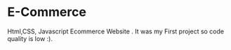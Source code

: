 # E-Commerce
 
Html,CSS, Javascript Ecommerce Website . It was my First project so code quality is low :). 
